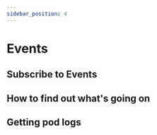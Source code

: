 ```yaml
---
sidebar_position: 4
---
```


# Events

## Subscribe to Events

## How to find out what's going on

## Getting pod logs
